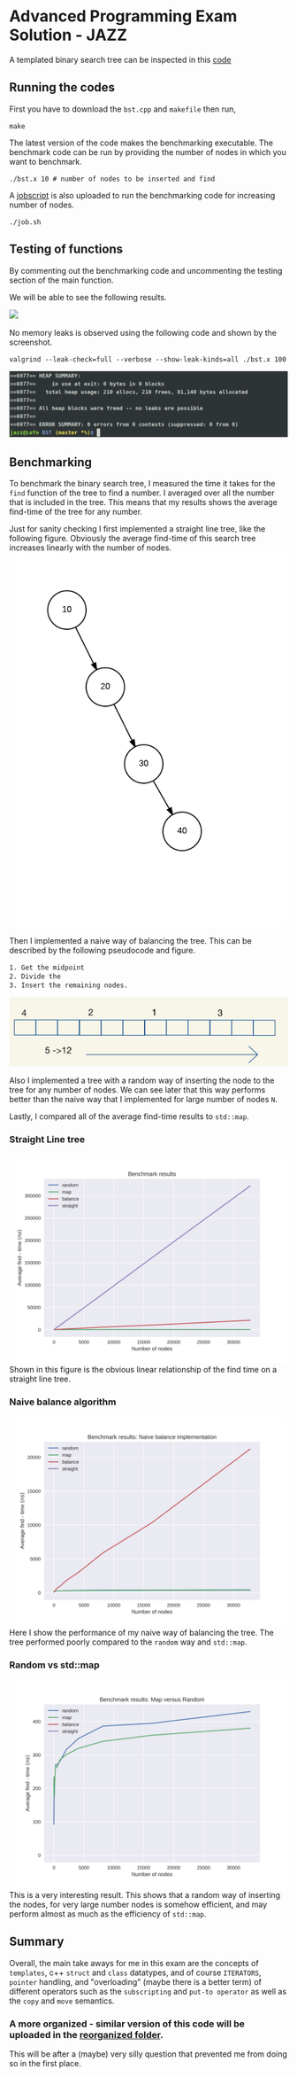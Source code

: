 # Advanced Programming Exam Solution - JAZZ


A templated binary search tree can be inspected in this [code](bst.cpp)

## Running the codes

First you have to download the `bst.cpp` and `makefile` then run,

```
make
```

The latest version of the code makes the benchmarking executable.
The benchmark code can be run by providing the number of nodes in which you want to benchmark.
```
./bst.x 10 # number of nodes to be inserted and find
```

A [jobscript](job.sh) is also uploaded to run the benchmarking code for increasing number of nodes.

```
./job.sh
```

## Testing of functions
By commenting out the benchmarking code and uncommenting the testing section of the main function.

We will be able to see the following results.

![](function_test_results.png)



No memory leaks is observed using the following code and shown by the screenshot.
```
valgrind --leak-check=full --verbose --show-leak-kinds=all ./bst.x 100
```
![](noleak.png)

## Benchmarking
To benchmark the binary search tree, I measured the time it takes for the `find` function of the tree to find a number.
I averaged over all the number that is included in the tree.
This means that my results shows the average find-time of the tree for any number.

Just for sanity checking I first implemented a straight line tree, like the following figure.
Obviously the average find-time of this search tree increases linearly with the number of nodes.
![](line_tree.png)

Then I implemented a naive way of balancing the tree.
This can be described by the following pseudocode and figure.

```
1. Get the midpoint
2. Divide the 
3. Insert the remaining nodes.
```
![](naive_balance.png)

Also I implemented a tree with a random way of inserting the node to the tree for any number of nodes.
We can see later that this way performs better than the naive way that I implemented for large number of nodes `N`.

Lastly, I compared all of the average find-time results to `std::map`.

### Straight Line tree
![](benchmark_results/benchmark.png)
Shown in this figure is the obvious linear relationship of the find time on a straight line tree.

### Naive balance algorithm
![](benchmark_results/benchmark_balance.png)
Here I show the performance of my naive way of balancing the tree.
The tree performed poorly compared to the `random` way and `std::map`.

### Random  vs std::map
![](benchmark_results/benchmark_random.png)
This is a very interesting result.
This shows that a random way of inserting the nodes, for very large number nodes is somehow efficient, and may perform almost as much as the efficiency of `std::map`.

## Summary
Overall, the main take aways for me in this exam are the concepts of `templates`, c++ `struct` and `class` datatypes, and of course `ITERATORS`, `pointer` handling, and "overloading" (maybe there is a better term) of different operators such as the `subscripting` and `put-to operator` as well as the `copy` and `move` semantics.


### A more organized - similar version of this code will be uploaded in the [reorganized folder](reorganized/).
This will be after a (maybe) very silly question that prevented me from doing so in the first place.

